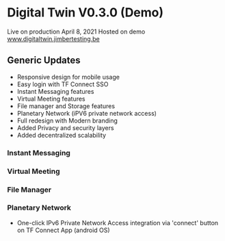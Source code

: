 # Digital Twin V0.3.0 (Demo)

Live on production April 8, 2021
Hosted on demo www.digitaltwin.jimbertesting.be

## Generic Updates
- Responsive design for mobile usage
- Easy login with TF Connect SSO
- Instant Messaging features
- Virtual Meeting features
- File manager and Storage features
- Planetary Network (iPV6 private network access)
- Full redesign with Modern branding
- Added Privacy and security layers
- Added decentralized scalability

### Instant Messaging 

### Virtual Meeting 

### File Manager

### Planetary Network
- One-click IPv6 Private Network Access integration via 'connect' button on TF Connect App (android OS)















